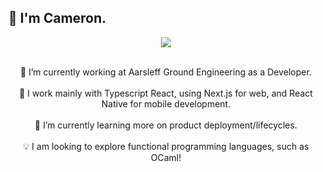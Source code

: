 <h2>👋 I'm Cameron.</h2>

<div align="center">
  <img src="https://github-readme-stats.vercel.app/api/top-langs/?username=camcoles&langs_count=3&theme=github_dark&hide_border=true">
</div>

<div align="center">
  <p>
    <br/>
    <a>💼 I’m currently working at Aarsleff Ground Engineering as a Developer.</a>
    <br/>
    <br/>
    <a>🔭 I work mainly with Typescript React, using Next.js for web, and React Native for mobile development.</a>
    <br/>
    <br/>
    <a>🌱 I’m currently learning more on product deployment/lifecycles.</a>
    <br/>
    <br/>
    <a>💡 I am looking to explore functional programming languages, such as OCaml!</a>
  </p>
</div>

